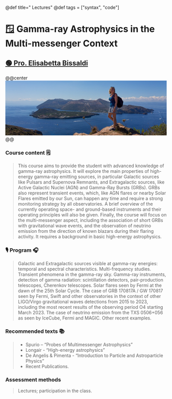 
@def title=" Lectures"
@def tags = ["syntax", "code"]

# 🪟️ Gamma-ray Astrophysics in the Multi-messenger Context
## [🟢 Pro. Elisabetta Bissaldi](http://web2.ba.infn.it/~bissaldi//)
@@center ![](/assets/Bissaldi.jpg) @@ 

### Course content 🗒️

> This course aims to provide the student with advanced knowledge of gamma-ray astrophysics. It will explore the main properties of high-energy gamma-ray emitting sources, in particular Galactic sources like Pulsars and Supernova Remnants, and Extragalactic sources, like Active Galactic Nuclei (AGN) and Gamma-Ray Bursts (GRBs). GRBs also represent transient events, which, like AGN flares or nearby Solar Flares emitted by our Sun, can happen any time and require a strong monitoring strategy by all observatories. A brief overview of the currently operating space- and ground-based instruments and their operating principles will also be given. Finally, the course will focus on the multi-messenger aspect, including the association of short GRBs with gravitational wave events, and the observation of neutrino emission from the direction of known blazars during their flaring activity. It requires a background in basic high-energy astrophysics.

### 🎙️ Program 🎧️

> Galactic and Extragalactic sources visible at gamma-ray energies: temporal and spectral characteristics. Multi-frequency studies. Transient phenomena in the gamma-ray sky. Gamma-ray instruments, detection of gamma radiation: scintillation detectors, pair-production telescopes, Cherenkov telescopes. Solar flares seen by Fermi at the dawn of the 25th Solar Cycle. The case of GRB 170817A / GW 170817 seen by Fermi, Swift and other observatories in the context of other LIGO/Virgo gravitational waves detections from 2015 to 2023, including the most recent results of the observing period O4 starting March 2023. The case of neutrino emission from the TXS 0506+056 as seen by IceCube, Fermi and MAGIC. Other recent examples.

### Recommended texts 📚️
>- Spurio – “Probes of Multimessenger Astrophysics”
>- Longair - “High-energy astrophysics”
>- De Angelis & Pimenta - “Introduction to Particle and Astroparticle Physics”
>- Recent Publications.

### Assessment methods

> Lectures; participation in the class.



